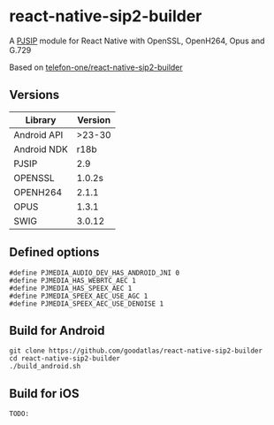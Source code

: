 # react-native-sip2-builder
A [PJSIP](https://www.pjsip.org) module for React Native with OpenSSL, OpenH264, Opus and G.729

Based on [telefon-one/react-native-sip2-builder](https://github.com/telefon-one/react-native-sip2-builder)


## Versions
| Library              | Version |
|----------------------|---------|
| Android API          | >23-30  |
| Android NDK          | r18b    |
| PJSIP                | 2.9     |
| OPENSSL              | 1.0.2s  |
| OPENH264             | 2.1.1   | 
| OPUS                 | 1.3.1   |
| SWIG                 | 3.0.12  |

## Defined options
```
#define PJMEDIA_AUDIO_DEV_HAS_ANDROID_JNI 0
#define PJMEDIA_HAS_WEBRTC_AEC 1
#define PJMEDIA_HAS_SPEEX_AEC 1
#define PJMEDIA_SPEEX_AEC_USE_AGC 1
#define PJMEDIA_SPEEX_AEC_USE_DENOISE 1
```

## Build for Android
```
git clone https://github.com/goodatlas/react-native-sip2-builder
cd react-native-sip2-builder
./build_android.sh
```

## Build for iOS
```
TODO:
```
